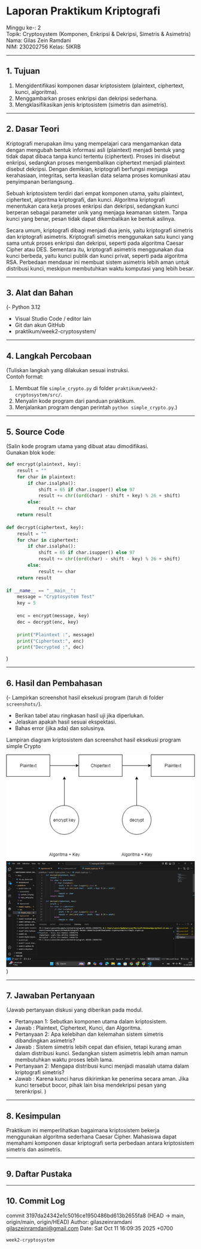 # Laporan Praktikum Kriptografi
Minggu ke-: 2  
Topik: Cryptosystem (Komponen, Enkripsi & Dekripsi, Simetris & Asimetris)
Nama: Gilas Zein Ramdani  
NIM: 230202756
Kelas: 5IKRB

---

## 1. Tujuan
1. Mengidentifikasi komponen dasar kriptosistem (plaintext, ciphertext, kunci, algoritma).  
2. Menggambarkan proses enkripsi dan dekripsi sederhana.  
3. Mengklasifikasikan jenis kriptosistem (simetris dan asimetris). 

---

## 2. Dasar Teori
Kriptografi merupakan ilmu yang mempelajari cara mengamankan data dengan mengubah bentuk informasi asli (plaintext) menjadi bentuk yang tidak dapat dibaca tanpa kunci tertentu (ciphertext). Proses ini disebut enkripsi, sedangkan proses mengembalikan ciphertext menjadi plaintext disebut dekripsi. Dengan demikian, kriptografi berfungsi menjaga kerahasiaan, integritas, serta keaslian data selama proses komunikasi atau penyimpanan berlangsung.

Sebuah kriptosistem terdiri dari empat komponen utama, yaitu plaintext, ciphertext, algoritma kriptografi, dan kunci. Algoritma kriptografi menentukan cara kerja proses enkripsi dan dekripsi, sedangkan kunci berperan sebagai parameter unik yang menjaga keamanan sistem. Tanpa kunci yang benar, pesan tidak dapat dikembalikan ke bentuk aslinya.

Secara umum, kriptografi dibagi menjadi dua jenis, yaitu kriptografi simetris dan kriptografi asimetris. Kriptografi simetris menggunakan satu kunci yang sama untuk proses enkripsi dan dekripsi, seperti pada algoritma Caesar Cipher atau DES. Sementara itu, kriptografi asimetris menggunakan dua kunci berbeda, yaitu kunci publik dan kunci privat, seperti pada algoritma RSA. Perbedaan mendasar ini membuat sistem asimetris lebih aman untuk distribusi kunci, meskipun membutuhkan waktu komputasi yang lebih besar.

---

## 3. Alat dan Bahan
(- Python 3.12  
- Visual Studio Code / editor lain  
- Git dan akun GitHub  
- praktikum/week2-cryptosystem/

---

## 4. Langkah Percobaan
(Tuliskan langkah yang dilakukan sesuai instruksi.  
Contoh format:
1. Membuat file `simple_crypto.py` di folder `praktikum/week2-cryptosystem/src/`.
2. Menyalin kode program dari panduan praktikum.
3. Menjalankan program dengan perintah `python simple_crypto.py`.)
---

## 5. Source Code
(Salin kode program utama yang dibuat atau dimodifikasi.  
Gunakan blok kode:

```python
def encrypt(plaintext, key):
    result = ""
    for char in plaintext:
        if char.isalpha():
            shift = 65 if char.isupper() else 97
            result += chr((ord(char) - shift + key) % 26 + shift)
        else:
            result += char
    return result

def decrypt(ciphertext, key):
    result = ""
    for char in ciphertext:
        if char.isalpha():
            shift = 65 if char.isupper() else 97
            result += chr((ord(char) - shift - key) % 26 + shift)
        else:
            result += char
    return result

if __name__ == "__main__":
    message = "Cryptosystem Test"
    key = 5

    enc = encrypt(message, key)
    dec = decrypt(enc, key)

    print("Plaintext :", message)
    print("Ciphertext:", enc)
    print("Decrypted :", dec)
```
)

---

## 6. Hasil dan Pembahasan
(- Lampirkan screenshot hasil eksekusi program (taruh di folder `screenshots/`).  
- Berikan tabel atau ringkasan hasil uji jika diperlukan.  
- Jelaskan apakah hasil sesuai ekspektasi.  
- Bahas error (jika ada) dan solusinya. 

Lampiran diagram kriptosistem dan screenshot hasil eksekusi program simple Crypto

![Diagram kriptosistem](screenshots/diagram_kriptosistem.png)
![Hasil Eksekusi](screenshots/hasil_eksekusi.png)
)

---

## 7. Jawaban Pertanyaan
(Jawab pertanyaan diskusi yang diberikan pada modul.  
- Pertanyaan 1: Sebutkan komponen utama dalam kriptosistem.
- Jawab       : Plaintext, Ciphertext, Kunci, dan Algoritma.
- Pertanyaan 2: Apa kelebihan dan kelemahan sistem simetris dibandingkan asimetris?
- Jawab       : Sistem simetris lebih cepat dan efisien, tetapi kurang aman dalam distribusi kunci. Sedangkan sistem asimetris lebih aman namun membutuhkan waktu proses lebih lama.
- Pertanyaan 2: Mengapa distribusi kunci menjadi masalah utama dalam kriptografi simetris?
- Jawab       : Karena kunci harus dikirimkan ke penerima secara aman. Jika kunci tersebut bocor, pihak lain bisa mendekripsi pesan yang terenkripsi.
)
---

## 8. Kesimpulan
Praktikum ini memperlihatkan bagaimana kriptosistem bekerja menggunakan algoritma sederhana Caesar Cipher. Mahasiswa dapat memahami komponen dasar kriptografi serta perbedaan antara kriptosistem simetris dan asimetris.

---

## 9. Daftar Pustaka


---

## 10. Commit Log
commit 3197da24342e1c5016ce1950486bd613b2655fa8 (HEAD -> main, origin/main, origin/HEAD)
Author: gilaszeinramdani <gilaszeinramdani@gmail.com>
Date:   Sat Oct 11 16:09:35 2025 +0700

    week2-cryptosystem
```

